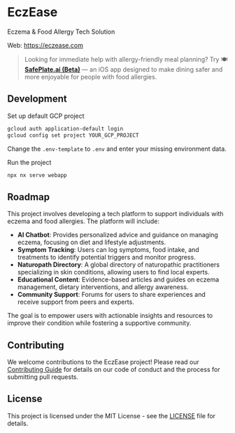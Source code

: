 # EczEase

Eczema & Food Allergy Tech Solution

Web: https://eczease.com

> Looking for immediate help with allergy-friendly meal planning? Try 🍽️ **[SafePlate.ai (Beta)](https://SafePlate.ai)** — an iOS app designed to make dining safer and more enjoyable for people with food allergies.

## Development

Set up default GCP project

```bash
gcloud auth application-default login
gcloud config set project YOUR_GCP_PROJECT
```

Change the `.env-template` to `.env` and enter your missing environment data.

Run the project

```bash
npx nx serve webapp
```

## Roadmap

This project involves developing a tech platform to support individuals with eczema and food allergies. The platform will include:

- **AI Chatbot**: Provides personalized advice and guidance on managing eczema, focusing on diet and lifestyle adjustments.
- **Symptom Tracking**: Users can log symptoms, food intake, and treatments to identify potential triggers and monitor progress.
- **Naturopath Directory**: A global directory of naturopathic practitioners specializing in skin conditions, allowing users to find local experts.
- **Educational Content**: Evidence-based articles and guides on eczema management, dietary interventions, and allergy awareness.
- **Community Support**: Forums for users to share experiences and receive support from peers and experts.

The goal is to empower users with actionable insights and resources to improve their condition while fostering a supportive community.

## Contributing

We welcome contributions to the EczEase project! Please read our [Contributing Guide](CONTRIBUTING.md) for details on our code of conduct and the process for submitting pull requests.

## License

This project is licensed under the MIT License - see the [LICENSE](LICENSE) file for details.
